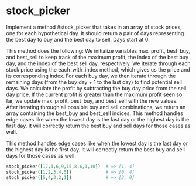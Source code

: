 # stock_picker
Implement a method #stock_picker that takes in an array of stock prices, one for each hypothetical day. It should return a pair of days representing the best day to buy and the best day to sell. Days start at 0.

This method does the following:
We initialize variables max_profit, best_buy, and best_sell to keep track of the maximum profit, the index of the best buy day, and the index of the best sell day, respectively.
We iterate through each stock price using the each_with_index method, which gives us the price and its corresponding index.
For each buy day, we then iterate through the remaining days (from the buy day + 1 to the last day) to find potential sell days.
We calculate the profit by subtracting the buy day price from the sell day price.
If the current profit is greater than the maximum profit seen so far, we update max_profit, best_buy, and best_sell with the new values.
After iterating through all possible buy and sell combinations, we return an array containing the best_buy and best_sell indices.
This method handles edge cases like when the lowest day is the last day or the highest day is the first day. It will correctly return the best buy and sell days for those cases as well.

This method handles edge cases like when the lowest day is the last day or the highest day is the first day. It will correctly return the best buy and sell days for those cases as well.

```ruby
stock_picker([17,3,6,9,15,8,6,1,10])  # => [1, 4]
stock_picker([1,2,3,4,5])             # => [0, 4]
stock_picker([5,4,3,2,1])             # => [3, 0]
```
